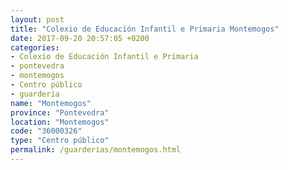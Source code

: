 ```yaml
---
layout: post
title: "Colexio de Educación Infantil e Primaria Montemogos"
date: 2017-09-20 20:57:05 +0200
categories:
- Colexio de Educación Infantil e Primaria
- pontevedra
- montemogos
- Centro público
- guarderia
name: "Montemogos"
province: "Pontevedra"
location: "Montemogos"
code: "36000326"
type: "Centro público"
permalink: /guarderias/montemogos.html
---
```

